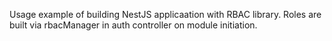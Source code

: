 Usage example of building NestJS applicaation with RBAC library. Roles are built via rbacManager in auth controller on module initiation.
